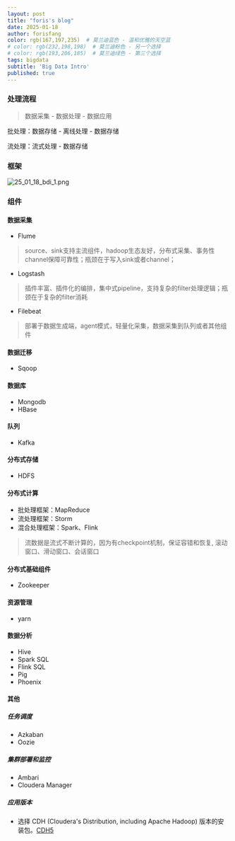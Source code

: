 ```yaml
---
layout: post
title: "foris's blog"
date: 2025-01-18
author: forisfang 
color: rgb(167,197,235)  # 莫兰迪蓝色 - 温和优雅的天空蓝
# color: rgb(232,198,198)  # 莫兰迪粉色 - 另一个选择
# color: rgb(193,206,185)  # 莫兰迪绿色 - 第三个选择
tags: bigdata 
subtitle: 'Big Data Intro'
published: true
---
```


### 处理流程

> 数据采集 - 数据处理 - 数据应用

批处理：数据存储 - 离线处理 - 数据存储

流处理：流式处理 - 数据存储

### 框架

![25_01_18_bdi_1.png](../../../assets/25_01_18_bdi_1.png)

### 组件

#### 数据采集
+ Flume
> source、sink支持主流组件，hadoop生态友好，分布式采集、事务性channel保障可靠性；瓶颈在于写入sink或者channel；
+ Logstash
> 插件丰富、插件化的编排，集中式pipeline，支持复杂的filter处理逻辑；瓶颈在于复杂的filter消耗
+ Filebeat
> 部署于数据生成端，agent模式，轻量化采集，数据采集到队列或者其他组件

#### 数据迁移
+ Sqoop

#### 数据库
+ Mongodb
+ HBase

#### 队列
+ Kafka

#### 分布式存储
+ HDFS

#### 分布式计算
+ 批处理框架：MapReduce
+ 流处理框架：Storm
+ 混合处理框架：Spark、Flink
> 流数据是流式不断计算的，因为有checkpoint机制，保证容错和恢复, 滚动窗口、滑动窗口、会话窗口

#### 分布式基础组件
+ Zookeeper

#### 资源管理
+ yarn

#### 数据分析
+ Hive
+ Spark SQL
+ Flink SQL
+ Pig
+ Phoenix

#### 其他

##### 任务调度

+ Azkaban
+ Oozie

##### 集群部署和监控

+ Ambari
+ Cloudera Manager

##### 应用版本

+ 选择 CDH (Cloudera's Distribution, including Apache Hadoop) 版本的安装包。[CDH5][CDH5]

[CDH5]: http://archive.cloudera.com/cdh5/cdh/5/